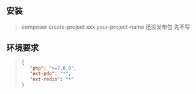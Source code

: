 
## 安装
>  composer create-project xxx your-project-name 还没发布包 先不写

## 环境要求

>```json
>{
>    "php": ">=7.0.0",
>    "ext-pdo": "*",
>    "ext-redis": "*"
>}
>```